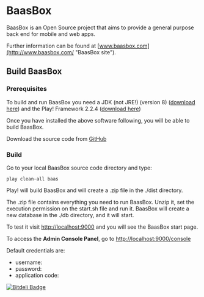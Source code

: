 BaasBox
=======

BaasBox is an Open Source project that aims to provide a general purpose back end for mobile and web apps.

Further information can be found at [www.baasbox.com](http://www.baasbox.com/ "BaasBox site").

Build BaasBox
-------------
### Prerequisites
To build and run BaasBox you need a JDK (not JRE!) (version 8) ([download here](http://www.oracle.com/technetwork/java/javase/downloads/index.html)) and the Play! Framework 2.2.4 ([download here](http://www.playframework.org/download))

Once you have installed the above software following, you will be able to build BaasBox.

Download the source code from [GitHub](https://github.com/baasbox/baasbox)

### Build
Go to your local BaasBox source code directory and type:

`play clean-all baas`

Play! will build BaasBox and will create a .zip file in the ./dist directory.

The .zip file contains everything you need to run BaasBox.
Unzip it, set the execution permission on the start.sh file and run it.
BaasBox will create a new database in the ./db directory, and it will start.

To test it visit <http://localhost:9000> and you will see the BaasBox start page.

To access the **Admin Console Panel**, go to <http://localhost:9000/console>

Default credentials are:

+ username: 
+ password: 
+ application code: 


[![Bitdeli Badge](https://d2weczhvl823v0.cloudfront.net/baasbox/baasbox/trend.png)](https://bitdeli.com/free "Bitdeli Badge")

